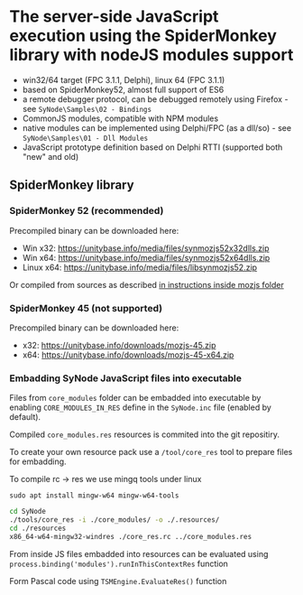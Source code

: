 #  The server-side JavaScript execution using the SpiderMonkey library with nodeJS modules support

- win32/64 target (FPC 3.1.1, Delphi), linux 64 (FPC 3.1.1) 
- based on SpiderMonkey52, almost full support of ES6
- a remote debugger protocol, can be debugged remotely using Firefox - see `SyNode\Samples\02 - Bindings`
- CommonJS modules, compatible with NPM modules
- native modules can be implemented using Delphi/FPC (as a dll/so) - see `SyNode\Samples\01 - Dll Modules`
- JavaScript prototype definition based on Delphi RTTI (supported both "new" and old)

## SpiderMonkey library 

### SpiderMonkey 52 (recommended)

Precompiled binary can be downloaded here:

  - Win x32: https://unitybase.info/media/files/synmozjs52x32dlls.zip
  - Win x64: https://unitybase.info/media/files/synmozjs52x64dlls.zip
  - Linux x64: https://unitybase.info/media/files/libsynmozjs52.zip

Or compiled from sources as described [in  instructions inside mozjs folder](/mozjs)

### SpiderMonkey 45 (not supported)

Precompiled binary can be downloaded here:

 - x32: https://unitybase.info/downloads/mozjs-45.zip
 - x64: https://unitybase.info/downloads/mozjs-45-x64.zip
  
### Embadding SyNode JavaScript files into executable
Files from `core_modules` folder can be embadded into executable by enabling `CORE_MODULES_IN_RES`
define in the `SyNode.inc` file (enabled by default).

Compiled `core_modules.res` resources is commited into the git repositiry.

To create your own resource pack use a `/tool/core_res` tool to prepare files for embadding.

To compile rc -> res we use mingq tools under linux
```
sudo apt install mingw-w64 mingw-w64-tools
```

```bash
cd SyNode
./tools/core_res -i ./core_modules/ -o ./.resources/
cd ./resources
x86_64-w64-mingw32-windres ./core_res.rc ../core_modules.res
```

From inside JS files embadded into resources can be evaluated using `process.binding('modules').runInThisContextRes` function

Form Pascal code using `TSMEngine.EvaluateRes()` function



